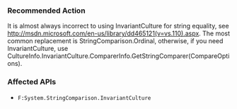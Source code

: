 ### Recommended Action
It is almost always incorrect to using InvariantCulture for string equality, see http://msdn.microsoft.com/en-us/library/dd465121(v=vs.110).aspx. The most common replacement is StringComparison.Ordinal, otherwise, if you need InvariantCulture, use CultureInfo.InvariantCulture.ComparerInfo.GetStringComparer(CompareOptions).

### Affected APIs
* `F:System.StringComparison.InvariantCulture`
